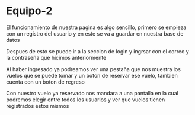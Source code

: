 # Equipo-2

El funcionamiento de nuestra pagina es algo sencillo, primero se empieza con un registro del usuario y en este se va a guardar en nuestra base de datos

Despues de esto se puede ir a la seccion de login y ingrsar con el correo y la contraseña que hicimos anteriormente

Al haber ingresado ya podreamos ver una pestaña que nos muestra los vuelos que se puede tomar y un boton de reservar ese vuelo, tambien cuenta con un boton de regreso

Con nuestro vuelo ya reservado nos mandara a una pantalla en la cual podremos elegir entre todos los usuarios y ver que vuelos tienen registrados estos mismos
